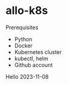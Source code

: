 # allo-k8s

Prerequisites
* Python
* Docker
* Kubernetes cluster
* kubectl, helm
* Github account

Hello 2023-11-08